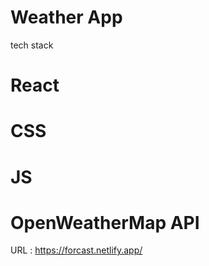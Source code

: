 # Weather App

tech stack

# React

# CSS

# JS

# OpenWeatherMap API

URL : https://forcast.netlify.app/
